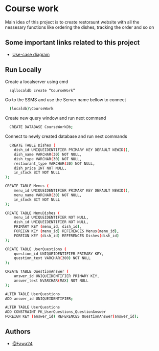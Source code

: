
# Course work

Main idea of this project is to create restoraunt website with all the nessesary functions like ordering the dishes, tracking the order and so on

## Some important links related to this project

 - [Use-case diagram](https://www.figma.com/file/mbhrickLvkIBbXkFyfdiFc/CourseWorkUseCaseDiagram?type=design&node-id=0-1&mode=design&t=qbFiTVkbGP1u0ULh-0)
 
## Run Locally

Create a localserver using cmd

```bash
  sqllocaldb create “CourseWork”
```

Go to the SSMS and use the Server name bellow to connect

```bash
  (localdb)\CourseWork
```

Create new query window and run next command

```bash
  CREATE DATABASE CourseWorkDb;
```

Connect to newly created database and run next commands 

```bash
  CREATE TABLE Dishes (
    dish_id UNIQUEIDENTIFIER PRIMARY KEY DEFAULT NEWID(),
    dish_name VARCHAR(30) NOT NULL,
    dish_type VARCHAR(30) NOT NULL,
    restaurant_type VARCHAR(30) NOT NULL,
    dish_price INT NOT NULL,
    in_stock BIT NOT NULL
);

CREATE TABLE Menus (
    menu_id UNIQUEIDENTIFIER PRIMARY KEY DEFAULT NEWID(),
    menu_name VARCHAR(30) NOT NULL,
    in_stock BIT NOT NULL
);

CREATE TABLE MenuDishes (
    menu_id UNIQUEIDENTIFIER NOT NULL,
    dish_id UNIQUEIDENTIFIER NOT NULL,
    PRIMARY KEY (menu_id, dish_id),
    FOREIGN KEY (menu_id) REFERENCES Menus(menu_id),
    FOREIGN KEY (dish_id) REFERENCES Dishes(dish_id)
);

CREATE TABLE UserQuestions (
    question_id UNIQUEIDENTIFIER PRIMARY KEY,
    question_text VARCHAR(300) NOT NULL
);

CREATE TABLE QuestionAnswer (
    answer_id UNIQUEIDENTIFIER PRIMARY KEY,
    answer_text NVARCHAR(MAX) NOT NULL
);

ALTER TABLE UserQuestions
ADD answer_id UNIQUEIDENTIFIER;

ALTER TABLE UserQuestions
ADD CONSTRAINT FK_UserQuestions_QuestionAnswer
FOREIGN KEY (answer_id) REFERENCES QuestionAnswer(answer_id);


```


## Authors

- [@Fawa24](https://github.com/Fawa24)
